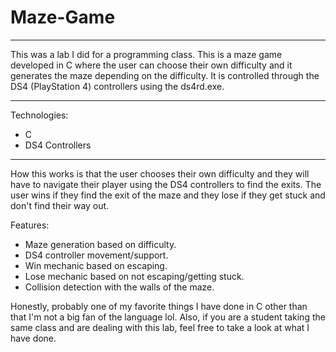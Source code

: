 # Maze-Game
___________________

This was a lab I did for a programming class.
This is a maze game developed in C where the user can choose their own difficulty and it generates the maze depending on the difficulty.
It is controlled through the DS4 (PlayStation 4) controllers using the ds4rd.exe.
______________________
Technologies:
- C
- DS4 Controllers
________________________

How this works is that the user chooses their own difficulty and they will have to navigate their player using the DS4 controllers to find the exits. The user wins
if they find the exit of the maze and they lose if they get stuck and don't find their way out. 

Features:
- Maze generation based on difficulty.
- DS4 controller movement/support.
- Win mechanic based on escaping.
- Lose mechanic based on not escaping/getting stuck.
- Collision detection with the walls of the maze.

Honestly, probably one of my favorite things I have done in C other than that I'm not a big fan of the language lol. 
Also, if you are a student taking the same class and are dealing with this lab, feel free to take a look at what I have done.


